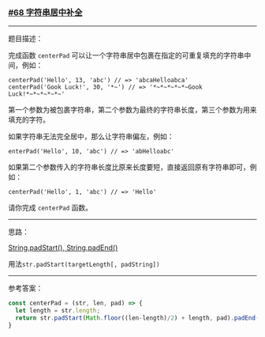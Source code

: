 ### [#68 字符串居中补全](http://scriptoj.mangojuice.top/problems/68)


----
题目描述：

完成函数 `centerPad` 可以让一个字符串居中包裹在指定的可重复填充的字符串中间，例如：

```
centerPad('Hello', 13, 'abc') // => 'abcaHelloabca'
centerPad('Gook Luck!', 30, '*~') // => '*~*~*~*~*~Gook Luck!*~*~*~*~*~'
```

第一个参数为被包裹字符串，第二个参数为最终的字符串长度，第三个参数为用来填充的字符。

如果字符串无法完全居中，那么让字符串偏左，例如：

```
enterPad('Hello', 10, 'abc') // => 'abHelloabc'
```

如果第二个参数传入的字符串长度比原来长度要短，直接返回原有字符串即可，例如：

```
centerPad('Hello', 1, 'abc') // => 'Hello'
```

请你完成 `centerPad` 函数。

----
思路：

 [String.padStart(), String.padEnd()](https://developer.mozilla.org/en-US/docs/Web/JavaScript/Reference/Global_Objects/String/padStart)

 用法`str.padStart(targetLength[, padString])`

----
参考答案：

```js
const centerPad = (str, len, pad) => {
  let length = str.length;
  return str.padStart(Math.floor((len-length)/2) + length, pad).padEnd(len, pad);
}
```
